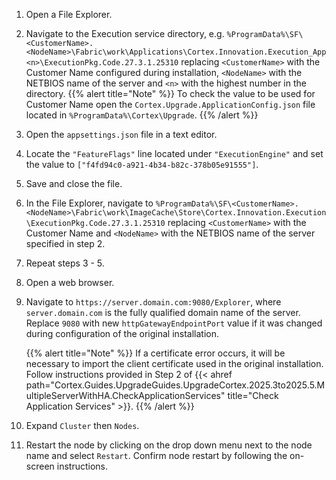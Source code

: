 1. Open a File Explorer.
1. Navigate to the Execution service directory, e.g. `%ProgramData%\SF\<CustomerName>.<NodeName>\Fabric\work\Applications\Cortex.Innovation.Execution_App<n>\ExecutionPkg.Code.27.3.1.25310` replacing `<CustomerName>` with the Customer Name configured during installation, `<NodeName>` with the NETBIOS name of the server and `<n>` with the highest number in the directory.
    {{% alert title="Note" %}}
To check the value to be used for Customer Name open the `Cortex.Upgrade.ApplicationConfig.json` file located in `%ProgramData%\Cortex\Upgrade`.
    {{% /alert %}}
1. Open the `appsettings.json` file in a text editor.
1. Locate the `"FeatureFlags"` line located under `"ExecutionEngine"` and set the value to `["f4fd94c0-a921-4b34-b82c-378b05e91555"]`.
1. Save and close the file.
1. In the File Explorer, navigate to `%ProgramData%\SF\<CustomerName>.<NodeName>\Fabric\work\ImageCache\Store\Cortex.Innovation.Execution\ExecutionPkg.Code.27.3.1.25310` replacing `<CustomerName>` with the Customer Name and `<NodeName>` with the NETBIOS name of the server specified in step 2.
1. Repeat steps 3 - 5.
1. Open a web browser.
1. Navigate to `https://server.domain.com:9080/Explorer`, where `server.domain.com` is the fully qualified domain name of the server. Replace `9080` with new `httpGatewayEndpointPort` value if it was changed during configuration of the original installation.

    {{% alert title="Note" %}}
If a certificate error occurs, it will be necessary to import the client certificate used in the original installation. Follow instructions provided in Step 2 of {{< ahref path="Cortex.Guides.UpgradeGuides.UpgradeCortex.2025.3to2025.5.MultipleServerWithHA.CheckApplicationServices" title="Check Application Services" >}}.
    {{% /alert %}}

1. Expand `Cluster` then `Nodes`.
1. Restart the node by clicking on the drop down menu next to the node name and select `Restart`. Confirm node restart by following the on-screen instructions.
